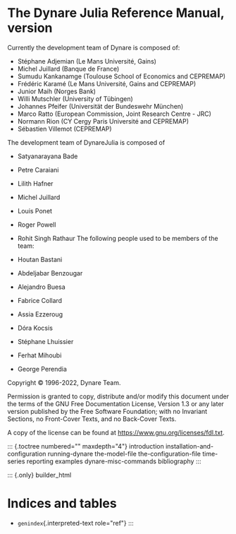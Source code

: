 The Dynare Julia Reference Manual, version
==========================================

Currently the development team of Dynare is composed of:

-   Stéphane Adjemian (Le Mans Université, Gains)
-   Michel Juillard (Banque de France)
-   Sumudu Kankanamge (Toulouse School of Economics and CEPREMAP)
-   Frédéric Karamé (Le Mans Université, Gains and CEPREMAP)
-   Junior Maih (Norges Bank)
-   Willi Mutschler (University of Tübingen)
-   Johannes Pfeifer (Universität der Bundeswehr München)
-   Marco Ratto (European Commission, Joint Research Centre - JRC)
-   Normann Rion (CY Cergy Paris Université and CEPREMAP)
-   Sébastien Villemot (CEPREMAP)

The development team of DynareJulia is composed of
-   Satyanarayana Bade
-   Petre Caraiani
-   Lilith Hafner
-   Michel Juillard
-   Louis Ponet
-   Roger Powell
-   Rohit Singh Rathaur
The following people used to be members of the team:

-   Houtan Bastani
-   Abdeljabar Benzougar
-   Alejandro Buesa
-   Fabrice Collard
-   Assia Ezzeroug
-   Dóra Kocsis
-   Stéphane Lhuissier
-   Ferhat Mihoubi
-   George Perendia

Copyright © 1996-2022, Dynare Team.

Permission is granted to copy, distribute and/or modify this document
under the terms of the GNU Free Documentation License, Version 1.3 or
any later version published by the Free Software Foundation; with no
Invariant Sections, no Front-Cover Texts, and no Back-Cover Texts.

A copy of the license can be found at
<https://www.gnu.org/licenses/fdl.txt>.

::: {.toctree numbered="" maxdepth="4"}
introduction installation-and-configuration running-dynare
the-model-file the-configuration-file time-series reporting examples
dynare-misc-commands bibliography
:::

::: {.only}
builder\_html

Indices and tables
==================

-   `genindex`{.interpreted-text role="ref"}
:::
